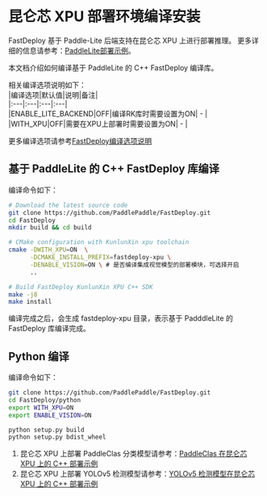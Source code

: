 # 昆仑芯 XPU 部署环境编译安装

FastDeploy 基于 Paddle-Lite 后端支持在昆仑芯 XPU 上进行部署推理。
更多详细的信息请参考：[PaddleLite部署示例](https://www.paddlepaddle.org.cn/lite/develop/demo_guides/kunlunxin_xpu.html#xpu)。

本文档介绍如何编译基于 PaddleLite 的 C++ FastDeploy 编译库。

相关编译选项说明如下：  
|编译选项|默认值|说明|备注|  
|:---|:---|:---|:---|  
|ENABLE_LITE_BACKEND|OFF|编译RK库时需要设置为ON| - |
|WITH_XPU|OFF|需要在XPU上部署时需要设置为ON| - |

更多编译选项请参考[FastDeploy编译选项说明](./README.md)

## 基于 PaddleLite 的 C++ FastDeploy 库编译
编译命令如下：
```bash
# Download the latest source code
git clone https://github.com/PaddlePaddle/FastDeploy.git
cd FastDeploy  
mkdir build && cd build

# CMake configuration with KunlunXin xpu toolchain
cmake -DWITH_XPU=ON  \
      -DCMAKE_INSTALL_PREFIX=fastdeploy-xpu \
      -DENABLE_VISION=ON \ # 是否编译集成视觉模型的部署模块，可选择开启
      ..

# Build FastDeploy KunlunXin XPU C++ SDK
make -j8
make install
```  
编译完成之后，会生成 fastdeploy-xpu 目录，表示基于 PadddleLite 的 FastDeploy 库编译完成。

## Python 编译
编译命令如下：
```bash
git clone https://github.com/PaddlePaddle/FastDeploy.git
cd FastDeploy/python
export WITH_XPU=ON
export ENABLE_VISION=ON

python setup.py build
python setup.py bdist_wheel
```  

1. 昆仑芯 XPU 上部署 PaddleClas 分类模型请参考：[PaddleClas 在昆仑芯 XPU 上的 C++ 部署示例](../../../examples/vision/classification/paddleclas/xpu/README.md)
2. 昆仑芯 XPU 上部署 YOLOv5 检测模型请参考：[YOLOv5 检测模型在昆仑芯 XPU 上的 C++ 部署示例](../../../examples/vision/detection/yolov5/xpu/README.md)
